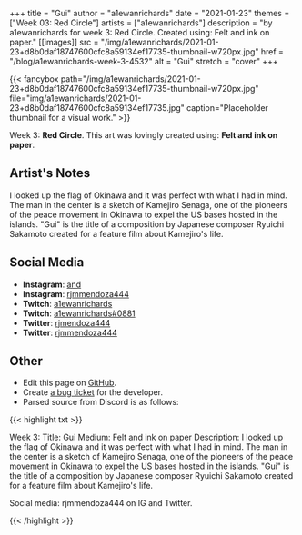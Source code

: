 +++
title =       "Gui"
author =      "a1ewanrichards"
date =        "2021-01-23"
themes =      ["Week 03: Red Circle"]
artists =     ["a1ewanrichards"]
description = "by a1ewanrichards for week 3: Red Circle. Created using: Felt and ink on paper."
[[images]]
              src = "/img/a1ewanrichards/2021-01-23+d8b0daf18747600cfc8a59134ef17735-thumbnail-w720px.jpg"
              href = "/blog/a1ewanrichards-week-3-4532"
              alt = "Gui"
              stretch = "cover"
+++


{{< fancybox path="/img/a1ewanrichards/2021-01-23+d8b0daf18747600cfc8a59134ef17735-thumbnail-w720px.jpg" file="img/a1ewanrichards/2021-01-23+d8b0daf18747600cfc8a59134ef17735.jpg" caption="Placeholder thumbnail for a visual work." >}}


Week 3: **Red Circle**. This art was lovingly created using: **Felt and ink on paper**.

## Artist's Notes

I looked up the flag of Okinawa and it was perfect with what I had in mind. The man in the center is a sketch of Kamejiro Senaga, one of the pioneers of the peace movement in Okinawa to expel the US bases hosted in the islands. "Gui" is the title of a composition by Japanese composer Ryuichi Sakamoto created for a feature film about Kamejiro's life.

## Social Media

- **Instagram**: <a href='https://instagram.com/and' target='_blank'>and</a>
- **Instagram**: <a href='https://instagram.com/rjmmendoza444' target='_blank'>rjmmendoza444</a>
- **Twitch**: <a href='https://twitch.tv/a1ewanrichards' target='_blank'>a1ewanrichards</a>
- **Twitch**: <a href='https://twitch.tv/a1ewanrichards#0881' target='_blank'>a1ewanrichards#0881</a>
- **Twitter**: <a href='https://twitter.com/rjmendoza444' target='_blank'>rjmendoza444</a>
- **Twitter**: <a href='https://twitter.com/rjmmendoza444' target='_blank'>rjmmendoza444</a>

## Other

- Edit this page on [GitHub](https://github.com/teaminkling/web-refresh/edit/main/content/blog/a1ewanrichards-week-3-4532.md).
- Create [a bug ticket](https://github.com/teaminkling/web-refresh/issues/new?assignees=&labels=bug&template=problem-report.md&title=) for the developer.
- Parsed source from Discord is as follows:

{{< highlight txt >}}

Week 3:
Title: Gui
Medium: Felt and ink on paper
Description: I looked up the flag of Okinawa and it was perfect with what I had in mind. The man in the center is a sketch of Kamejiro Senaga, one of the pioneers of the peace movement in Okinawa to expel the US bases hosted in the islands. "Gui" is the title of a composition by Japanese composer Ryuichi Sakamoto created for a feature film about Kamejiro's life.

Social media: rjmmendoza444 on IG and Twitter.

{{< /highlight >}}